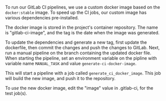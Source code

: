 To run our GitLab CI pipelines, we use a custom docker image based on the
`docker:stable` image. To speed up the CI jobs, our custom image has various
dependencies pre-installed.

The docker image is stored in the project's container repository. The name is
"gitlab-ci-image", and the tag is the date when the image was generated.

To update the dependencies and generate a new tag, first update the dockerfile,
then commit the changes and push the changes to GitLab. Next, run a manual
pipeline on the branch containing the updated docker file. When starting the
pipeline, set an environment variable on the pipline with variable name
`MANUAL_TASK` and value `generate-ci-docker-image`.

This will start a pipeline with a job called `generate_ci_docker_image`. This
job will build the new image, and push it to the repository.

To *use* the new docker image, edit the "image" value in .gitlab-ci, for the
test job(s).
